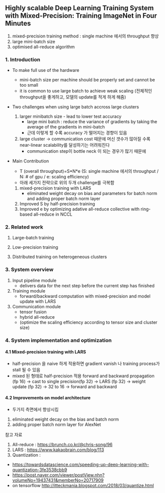 ## Highly scalable Deep Learning Training System with Mixed-Precision: Training ImageNet in Four Minutes
1. mixed-precision training method : single machine 에서의 throughput 향상
2. large mini-batch size
3. optimised all-reduce algorithm

### 1. Introduction
- To make full use of the hardware
	- mini-batch size per machine should be properly set and cannot be too small
	- it is common to use large batch to achieve weak scaling (전체적인 throughput을 좋게하고, 모델의 update를 적게 하게 해줌)

- Two challenges when using large batch accross large clusters
	1. larger minibatch size - lead to lower test accuracy
		- large mini batch : reduce the variance of gradients by taking the average of the gradients in mini-batch
		- 근데 이렇게 할 수록 accuracy 가 떨어지는 경향이 있음
	2. large cluster -> communication cost 때문에 머신 갯수가 많아질 수록 near-linear scalability를 달성하기는 어려워진다
		- communication step이 bottle neck 이 되는 경우가 많기 때문에

- Main Contribution
	- T (overall throughput)=S\*N\*e (S: single machine 에서의 throughput / N: # of gpu / e: scaling efficiency)
	- 아래 세가지 전략으로 위의 두개 challenge를 극복함
	1. mixed-precision training with LARS
		- eliminated weight decay on bias and parameters for batch norm and adding proper batch norm layer
	2. Improved S by half-precision training
	3. Improved e by optimizing adative all-reduce collective with ring-based all-reduce in NCCL

### 2. Related work
1. Large-batch training

2. Low-precision training

3. Distributed training on heterogeneous clusters

### 3. System overview
1. Input pipeline module
	- delivers data for the next step before the current step has finished
2. Training module
	- forward/backward computation with mixed-precision and model update with LARS
3. Communication module
	- tensor fusion
	- hybrid all-reduce
	- (optimize the scaling efficiency according to tensor size and cluster size)

### 4. System implementation and optimization
#### 4.1 Mixed-precision training with LARS
- half-precision 을 naive 하게 적용하면 gradient vanish 나 training process가 stall 될 수 있음
- mixed 된 형태로 half-precision 적용
	forward and backward propagation (fp 16)
	-> cast to single precision(fp 32)
	-> LARS (fp 32)
	-> weight update (fp 32)
	-> 32 to 16
	-> forward and backward

#### 4.2 Improvements on model architecture
- 두가지 측면에서 향상시킴
1. eliminated weight decay on the bias and batch norm
2. adding proper batch norm layer for AlexNet


참고 자료
1. All-reduce : https://brunch.co.kr/@chris-song/96
2. LARS : https://www.kakaobrain.com/blog/113
3. Quantization : 
- https://towardsdatascience.com/speeding-up-deep-learning-with-quantization-3fe3538cbb9
- https://post.naver.com/viewer/postView.nhn?volumeNo=19437431&memberNo=20717909
- on tensorflow http://itteckmania.blogspot.com/2018/03/quantize.html











